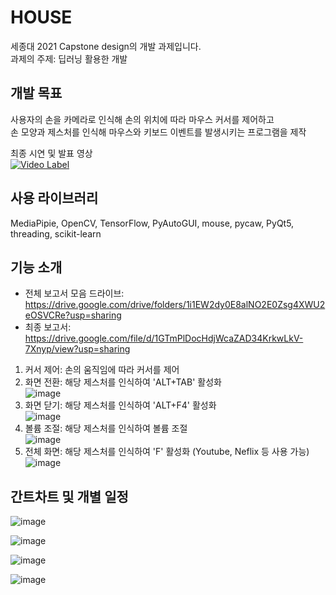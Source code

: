 # HOUSE
세종대 2021 Capstone design의 개발 과제입니다.<br>
과제의 주제: 딥러닝 활용한 개발


## 개발 목표
사용자의 손을 카메라로 인식해 손의 위치에 따라 마우스 커서를 제어하고<br>
손 모양과 제스처를 인식해 마우스와 키보드 이벤트를 발생시키는 프로그램을 제작


최종 시연 및 발표 영상<br>
[![Video Label](http://img.youtube.com/vi/CNZ4e0TAvzI/0.jpg)](https://youtu.be/CNZ4e0TAvzI)
<br>




## 사용 라이브러리
MediaPipie, OpenCV, 
TensorFlow, PyAutoGUI, 
mouse, pycaw, PyQt5, 
threading, scikit-learn

## 기능 소개
- 전체 보고서 모음 드라이브: https://drive.google.com/drive/folders/1i1EW2dy0E8alNO2E0Zsg4XWU2eOSVCRe?usp=sharing
- 최종 보고서: https://drive.google.com/file/d/1GTmPlDocHdjWcaZAD34KrkwLkV-7Xnyp/view?usp=sharing
1. 커서 제어: 손의 움직임에 따라 커서를 제어
2. 화면 전환: 해당 제스처를 인식하여 'ALT+TAB' 활성화 <br>
![image](https://user-images.githubusercontent.com/73781215/189952767-965fcac1-116e-4343-82ad-76ad4a909e55.png)
3. 화면 닫기: 해당 제스처를 인식하여 'ALT+F4' 활성화 <br>
![image](https://user-images.githubusercontent.com/73781215/189953303-60d18a09-c5ba-44c2-b684-02e8a5ea1f7e.png)
4. 볼륨 조절: 해당 제스처를 인식하여 볼륨 조절 <br>
![image](https://user-images.githubusercontent.com/73781215/189953577-c79a83dd-a75c-4002-b81f-3c6238e88440.png)
5. 전체 화면: 해당 제스처를 인식하여 'F' 활성화 (Youtube, Neflix 등 사용 가능) <br>
![image](https://user-images.githubusercontent.com/73781215/189953569-4a2ffc1a-f9ae-464a-96f1-4cfeee36d4ba.png)


## 간트차트 및 개별 일정

![image](https://user-images.githubusercontent.com/73781215/189951020-70c1d9ea-2ddb-44d7-945c-f7d628868772.png)

![image](https://user-images.githubusercontent.com/73781215/189951139-b3701105-c188-412e-b615-0df3f47d212e.png)



![image](https://user-images.githubusercontent.com/73781215/189950303-031ed4a7-8711-4cf5-973a-d284490d2229.png)


![image](https://user-images.githubusercontent.com/73781215/189951181-a5bc7a81-6a31-4063-8dd3-57f88a2bf64a.png)



